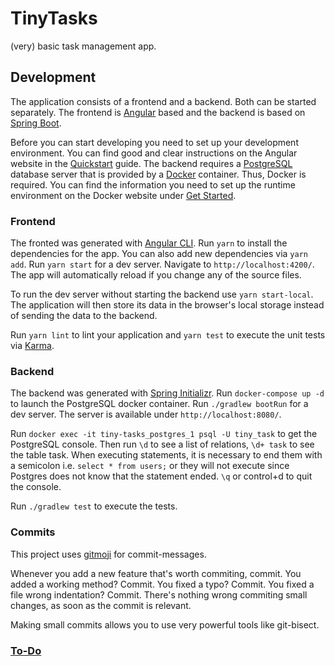 # TinyTasks

(very) basic task management app.

## Development

The application consists of a frontend and a backend. Both can be started separately. The frontend is
[Angular](https://angular.io/) based and the backend is based on [Spring Boot](https://spring.io/projects/spring-boot).

Before you can start developing you need to set up your development environment. You can find good and clear
instructions on the Angular website in the [Quickstart](https://angular.io/guide/quickstart) guide. The
backend requires a [PostgreSQL](https://www.postgresql.org/) database server that is provided by a
[Docker](https://www.docker.com/) container. Thus, Docker is required. You can find the information you need to
set up the runtime environment on the Docker website under [Get Started](https://www.docker.com/get-started).

### Frontend

The fronted was generated with [Angular CLI](https://github.com/angular/angular-cli). Run `yarn` to install the
dependencies for the app. You can also add new dependencies via `yarn add`. Run `yarn start` for a dev server.
Navigate to `http://localhost:4200/`. The app will automatically reload if you change any of the source files.

To run the dev server without starting the backend use `yarn start-local`. The application will then store its
data in the browser's local storage instead of sending the data to the backend.

Run `yarn lint` to lint your application and `yarn test` to execute the unit tests via [Karma](https://karma-runner.github.io).

### Backend

The backend was generated with [Spring Initializr](https://start.spring.io/). Run `docker-compose up -d` to launch
the PostgreSQL docker container. Run `./gradlew bootRun` for a dev server. The server is available under `http://localhost:8080/`.

Run `docker exec -it tiny-tasks_postgres_1 psql -U tiny_task` to get the PostgreSQL console.
Then run `\d` to see a list of relations, `\d+ task` to see the table task. When executing statements, it is necessary to end 
them with a semicolon i.e. `select * from users;` or they will not execute since Postgres does not know that the statement ended.
`\q` or control+d to quit the console.

Run `./gradlew test` to execute the tests.


### Commits

This project uses [gitmoji](https://gitmoji.carloscuesta.me/) for commit-messages.

Whenever you add a new feature that's worth commiting, commit. 
You added a working method? Commit. You fixed a typo? Commit. 
You fixed a file wrong indentation? Commit. 
There's nothing wrong commiting small changes, 
as soon as the commit is relevant.

Making small commits allows you to use very powerful tools like git-bisect.

### [To-Do](https://github.com/mindsmash/tiny-tasks/issues)
